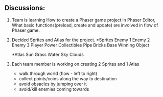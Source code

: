 ## Discussions:

1. Team is learning How to create a Phaser game project in Phaser Editor, What basic functions(preload, create and update) are involved in flow of Phaser game.

2. Decided Sprites and Atlas for the project. 
	*Sprites
	Enemy 1
	Enemy 2
	Enemy 3
	Player
	Power
	Collectibles
	Pipe
	Bricks 
	Base
	Winning Object

	*Atlas
	Sun
	Grass
	Water
	Sky
	Clouds

3. Each team member is working on creating 2 Sprites and 1 Atlas 

   - walk through world (flow - left to right)
   - collect points/coins along the way to destination
   - avoid obsacles by jumping over it
   - avoid/kill enemies coming towards

